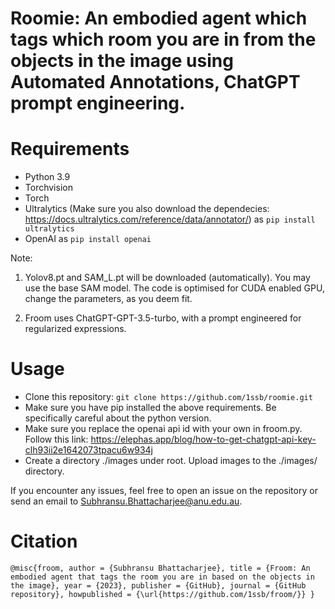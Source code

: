 # Roomie: An embodied agent which tags which room you are in from the objects in the image using Automated Annotations, ChatGPT prompt engineering.

# Requirements
 - Python 3.9
 - Torchvision
 - Torch
 - Ultralytics (Make sure you also download the dependecies: https://docs.ultralytics.com/reference/data/annotator/) as ``pip install ultralytics``
 - OpenAI as ``pip install openai``
   
Note:
1. Yolov8.pt and SAM_L.pt will be downloaded (automatically). You may use the base SAM model. The code is optimised for CUDA enabled GPU, change the parameters, as you deem fit.

2. Froom uses ChatGPT-GPT-3.5-turbo, with a prompt engineered for regularized expressions. 

# Usage
 - Clone this repository: ``git clone https://github.com/1ssb/roomie.git``
 - Make sure you have pip installed the above requirements. Be specifically careful about the python version.
 - Make sure you replace the openai api id with your own in froom.py. Follow this link: https://elephas.app/blog/how-to-get-chatgpt-api-key-clh93ii2e1642073tpacu6w934j
 - Create a directory ./images under root. Upload images to the ./images/ directory.

If you encounter any issues, feel free to open an issue on the repository or send an email to Subhransu.Bhattacharjee@anu.edu.au.

# Citation
``
@misc{froom,
  author = {Subhransu Bhattacharjee},
  title = {Froom: An embodied agent that tags the room you are in based on the objects in the image},
  year = {2023},
  publisher = {GitHub},
  journal = {GitHub repository},
  howpublished = {\url{https://github.com/1ssb/froom/}}
}
``



